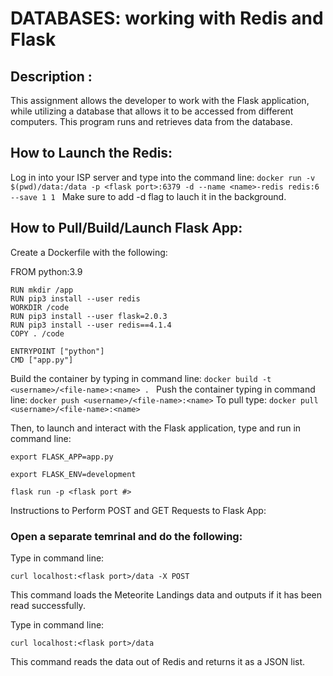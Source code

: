 # DATABASES: working with Redis and Flask

## Description :
This assignment allows the developer to work with the Flask application, while utilizing a database that allows it to be accessed from different computers. 
This program runs and retrieves data from the database.

## How to Launch the Redis:
Log in into your ISP server and type into the command line: `docker run -v $(pwd)/data:/data -p <flask port>:6379 -d --name <name>-redis redis:6 --save 1 1 `
Make sure to add -d flag to lauch it in the background. 

## How to Pull/Build/Launch Flask App:
Create a Dockerfile with the following:

FROM python:3.9

``` 
RUN mkdir /app
RUN pip3 install --user redis
WORKDIR /code
RUN pip3 install --user flask=2.0.3
RUN pip3 install --user redis==4.1.4
COPY . /code

ENTRYPOINT ["python"]
CMD ["app.py"]
```

Build the container by typing in command line: 
`docker build -t <username>/<file-name>:<name> . `
Push the container typing in command line:
`docker push <username>/<file-name>:<name>`
To pull type: 
`docker pull <username>/<file-name>:<name>`

Then, to launch and interact with the Flask application, type and run in command line:

`export FLASK_APP=app.py`

`export FLASK_ENV=development`

`flask run -p <flask port #>`

Instructions to Perform POST and GET Requests to Flask App:

### Open a separate temrinal and do the following:

Type in command line: 

`curl localhost:<flask port>/data -X POST`

This command loads the Meteorite Landings data and outputs if it has been read successfully. 

Type in command line: 

`curl localhost:<flask port>/data`

This command reads the data out of Redis and returns it as a JSON list.
